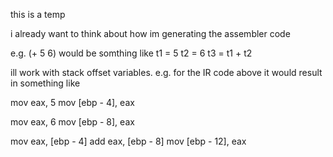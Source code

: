 this is a temp



i already want to think about how im generating the assembler code

e.g. (+ 5 6) would be somthing like
t1 = 5
t2 = 6
t3 = t1 + t2


ill work with stack offset variables.
e.g. for the IR code above it would result in something like

mov eax, 5
mov [ebp - 4], eax

mov eax, 6
mov [ebp - 8], eax

mov eax, [ebp - 4]
add eax, [ebp - 8]
mov [ebp - 12], eax


